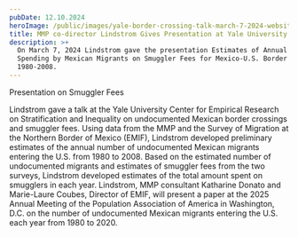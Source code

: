 ```yaml
---
pubDate: 12.10.2024
heroImage: /public/images/yale-border-crossing-talk-march-7-2024-website.png
title: MMP co-director Lindstrom Gives Presentation at Yale University
description: >+
  On March 7, 2024 Lindstrom gave the presentation Estimates of Annual Total
  Spending by Mexican Migrants on Smuggler Fees for Mexico-U.S. Border Crossings
  1980-2008.
---
```

Presentation on Smuggler Fees

Lindstrom gave a talk at the Yale University Center for Empirical Research on Stratification and Inequality on undocumented Mexican border crossings and smuggler fees. Using data from the MMP and the Survey of Migration at the Northern Border of Mexico (EMIF), Lindstrom developed preliminary estimates of the annual number of undocumented Mexican migrants entering the U.S. from 1980 to 2008. Based on the estimated number of undocumented migrants and estimates of smuggler fees from the two surveys, Lindstrom developed estimates of the total amount spent on smugglers in each year. Lindstrom, MMP consultant Katharine Donato and Marie-Laure Coubes, Director of EMIF, will present a paper at the 2025 Annual Meeting of the Population Association of America in Washington, D.C. on the number of undocumented Mexican migrants entering the U.S. each year from 1980 to 2020.
